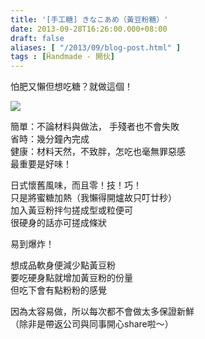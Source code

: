 ```yaml
---
title: '[手工糖] きなこあめ（黃豆粉糖）'
date: 2013-09-28T16:26:00.000+08:00
draft: false
aliases: [ "/2013/09/blog-post.html" ]
tags : [Ḧandmade - 開伙]
---
```


怕肥又懶但想吃糖？就做這個！  

![](/images/kinakoame.jpg)

簡單：不論材料與做法， 手殘者也不會失敗  
省時：幾分鐘內完成  
健康：材料天然，不致胖，怎吃也毫無罪惡感  
最重要是好味！  
  
日式懷舊風味，而且零！技！巧！  
只是將蜜糖加熱（我懶得開爐故只叮廿秒）  
加入黃豆粉拌勻搓成型或粒便可  
很硬身的話亦可搓成條狀  
  
易到爆炸！  
  
想成品軟身便減少點黃豆粉  
要吃硬身點就增加黃豆粉的份量  
但吃下會有點粉粉的感覺  
  
因為太容易做，所以每次都不會做太多保證新鮮  
（除非是帶返公司與同事開心share啦～）
